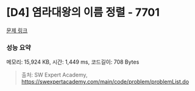 # [D4] 염라대왕의 이름 정렬 - 7701 

[문제 링크](https://swexpertacademy.com/main/code/problem/problemDetail.do?contestProbId=AWqU0zh6rssDFARG) 

### 성능 요약

메모리: 15,924 KB, 시간: 1,449 ms, 코드길이: 708 Bytes



> 출처: SW Expert Academy, https://swexpertacademy.com/main/code/problem/problemList.do